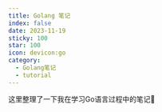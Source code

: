 ```yaml
---
title: Golang 笔记
index: false
date: 2023-11-19
sticky: 100
star: 100
icon: devicon:go
category:
  - Golang笔记
  - tutorial
---
```


这里整理了一下我在学习Go语言过程中的笔记:rocket:

<!-- more -->

<AutoCatalog />